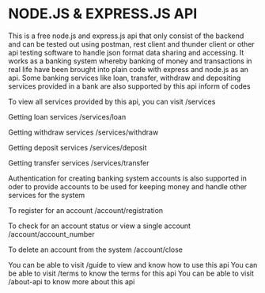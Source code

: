 # NODE.JS & EXPRESS.JS API

This is a free node.js and express.js api that only consist of the backend and can be tested out using
postman, rest client and thunder client or other api testing software to handle json format data sharing and accessing.
It works as a banking system whereby banking of money and transactions in real life have been brought into plain code
with express and node.js as an api.
Some banking services like loan, transfer, withdraw and depositing services provided in a bank are also supported
by this api inform of codes

To view all services provided by this api, you can visit
        /services

Getting loan services
        /services/loan

Getting withdraw services
        /services/withdraw

Getting deposit services
        /services/deposit

Getting transfer services
        /services/transfer

Authentication for creating banking system accounts is also supported in oder to provide accounts to be used for keeping money and handle other services for the system

To register for an account
        /account/registration

To check for an account status or view a single account
        /account/account_number

To delete an account from the system
        /account/close

You can be able to visit /guide to view and know how to use this api
You can be able to visit /terms to know the terms for this api
You can be able to visit /about-api to know more about this api